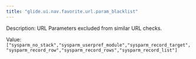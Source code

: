 ```yaml
---
title: "glide.ui.nav.favorite.url.param_blacklist"
---
```


Description: URL Parameters excluded from similar URL checks.

Value: `["sysparm_no_stack","sysparm_userpref_module","sysparm_record_target","sysparm_record_row","sysparm_record_rows","sysparm_record_list"]`
